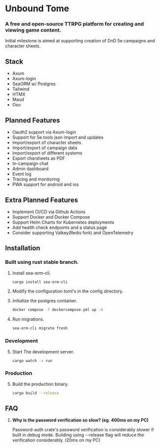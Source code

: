 # Unbound Tome
### A free and open-source TTRPG platform for creating and viewing game content.

Initial milestone is aimed at supporting creation of DnD 5e campaigns and character sheets.


## Stack
- Axum
- Axum-login
- SeaORM w/ Postgres
- Tailwind
- HTMX
- Maud
- Oso

## Planned Features
- Oauth2 support via Axum-login
- Support for 5e.tools json import and updates
- Import/export of character sheets
- Import/export of campaign data
- Import/export of different systems
- Export charsheets as PDF
- In-campaign chat 
- Admin dashboard
- Event log
- Tracing and monitoring
- PWA support for android and ios

## Extra Planned Features
- Implement CI/CD via Github Actions
- Support Docker and Docker Compose
- Support Helm Charts for Kubernetes deployments
- Add health check endpoints and a status page
- Consider supporting Valkey(Redis fork) and OpenTelemetry


## Installation
### Built using rust stable branch.

1. Install sea-orm-cli.
    ```bash
    cargo install sea-orm-cli
    ```

2. Modify the configuration toml's in the config directory.

3. Initialize the postgres container.
    ```bash
    docker compose -f dockercompose.yml up -d
    ```
4. Run migrations.
    ```bash
    sea-orm-cli migrate fresh
    ```

### Development
5. Start The development server.
    ```bash
    cargo watch -x run
    ```

### Production
5. Build the production binary.
    ```bash
    cargo build --release
    ```

## FAQ
1. __Why is the password verification so slow? (eg. 400ms on my PC)__

    Password-auth crate's password verification is considerably slower if built in debug mode. Building using --release flag will reduce the verification considerably. (20ms on my PC)